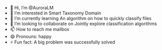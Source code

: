 - 👋 Hi, I’m @AuroraLM
- 👀 I’m interested in Smart Taxonomy Domain
- 🌱 I’m currently learning An algorithm on how to quickly classify files
- 💞️ I’m looking to collaborate on Jointly explore classification algorithms
- 📫 How to reach me mailbox
- 😄 Pronouns: happy
- ⚡ Fun fact: A big problem was successfully solved

<!---
AuroraLM/AuroraLM is a ✨ special ✨ repository because its `README.md` (this file) appears on your GitHub profile.
You can click the Preview link to take a look at your changes.
--->
